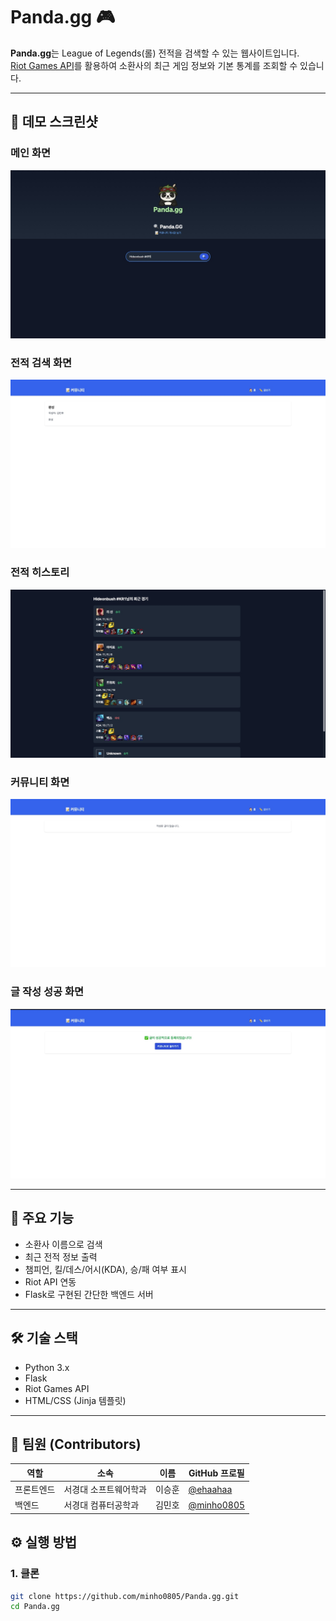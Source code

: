 # Panda.gg 🎮

**Panda.gg**는 League of Legends(롤) 전적을 검색할 수 있는 웹사이트입니다.  
[Riot Games API](https://developer.riotgames.com/)를 활용하여 소환사의 최근 게임 정보와 기본 통계를 조회할 수 있습니다.

---

## 📸 데모 스크린샷

### 메인 화면
![Main](images/main.png)

### 전적 검색 화면
![Search](images/search.png)

### 전적 히스토리
![Match History](images/match_history.png)


### 커뮤니티 화면
![Community](images/community.png)

### 글 작성 성공 화면
![Post Success](images/post_succss.png)

---

## 🚀 주요 기능

- 소환사 이름으로 검색
- 최근 전적 정보 출력
- 챔피언, 킬/데스/어시(KDA), 승/패 여부 표시
- Riot API 연동
- Flask로 구현된 간단한 백엔드 서버

---

## 🛠️ 기술 스택

- Python 3.x
- Flask
- Riot Games API
- HTML/CSS (Jinja 템플릿)

---

## 👥 팀원 (Contributors)

| 역할       | 소속                 | 이름   | GitHub 프로필 |
|------------|----------------------|--------|---------------|
| 프론트엔드 | 서경대 소프트웨어학과 | 이승훈 | [@ehaahaa](https://github.com/ehaahaa) |
| 백엔드     | 서경대 컴퓨터공학과   | 김민호 | [@minho0805](https://github.com/minho0805) |
## ⚙️ 실행 방법

### 1. 클론

```bash
git clone https://github.com/minho0805/Panda.gg.git
cd Panda.gg
